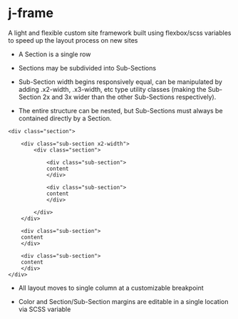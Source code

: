 # j-frame
A light and flexible custom site framework built using flexbox/scss variables to speed up the layout process on new sites 

- A Section is a single row

- Sections may be subdivided into Sub-Sections

- Sub-Section width begins responsively equal, can be manipulated by adding .x2-width, .x3-width, etc type utility classes (making the Sub-Section 2x and 3x wider than the other Sub-Sections respectively).

- The entire structure can be nested, but Sub-Sections must always be contained directly by a Section.

```
<div class="section">

	<div class="sub-section x2-width">
		<div class="section">

			<div class="sub-section">
			content
			</div>

			<div class="sub-section">
			content
			</div>	

		</div>
	</div>

	<div class="sub-section">
	content
	</div>

	<div class="sub-section">
	content
	</div>
</div>
```

- All layout moves to single column at a customizable breakpoint

- Color and Section/Sub-Section margins are editable in a single location via SCSS variable